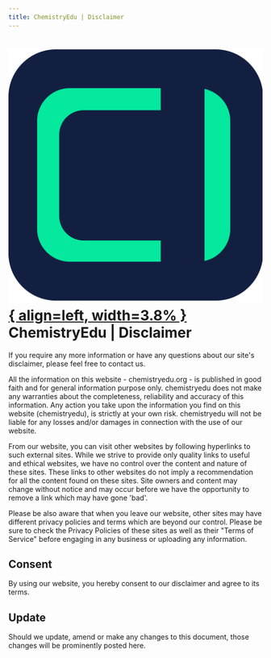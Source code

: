 ```yaml
---
title: ChemistryEdu | Disclaimer
---
```


# [![ChemistryEdu Logo](../images/favicon.svg){ align=left, width=3.8% }](../index.md)  ChemistryEdu | Disclaimer

If you require any more information or have any questions about our site's disclaimer, please feel free to contact us.

All the information on this website - chemistryedu.org - is published in good faith and for general information purpose only. chemistryedu does not make any warranties about the completeness, reliability and accuracy of this information. Any action you take upon the information you find on this website (chemistryedu), is strictly at your own risk. chemistryedu will not be liable for any losses and/or damages in connection with the use of our website.

From our website, you can visit other websites by following hyperlinks to such external sites. While we strive to provide only quality links to useful and ethical websites, we have no control over the content and nature of these sites. These links to other websites do not imply a recommendation for all the content found on these sites. Site owners and content may change without notice and may occur before we have the opportunity to remove a link which may have gone 'bad'.

Please be also aware that when you leave our website, other sites may have different privacy policies and terms which are beyond our control. Please be sure to check the Privacy Policies of these sites as well as their "Terms of Service" before engaging in any business or uploading any information.

## Consent

By using our website, you hereby consent to our disclaimer and agree to its terms.

## Update

Should we update, amend or make any changes to this document, those changes will be prominently posted here.
